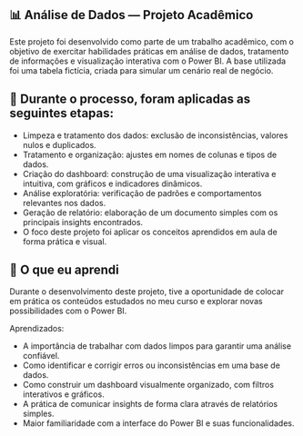 ## 📊 Análise de Dados — Projeto Acadêmico
Este projeto foi desenvolvido como parte de um trabalho acadêmico, com o objetivo de exercitar habilidades práticas em análise de dados, tratamento de informações e visualização interativa com o Power BI.
A base utilizada foi uma tabela fictícia, criada para simular um cenário real de negócio.

## 🚀 Durante o processo, foram aplicadas as seguintes etapas:

- Limpeza e tratamento dos dados: exclusão de inconsistências, valores nulos e duplicados.
- Tratamento e organização: ajustes em nomes de colunas e tipos de dados.
- Criação do dashboard: construção de uma visualização interativa e intuitiva, com gráficos e indicadores dinâmicos.
- Análise exploratória: verificação de padrões e comportamentos relevantes nos dados.
- Geração de relatório: elaboração de um documento simples com os principais insights encontrados.
- O foco deste projeto foi aplicar os conceitos aprendidos em aula de forma prática e visual.

## 🧠 O que eu aprendi
Durante o desenvolvimento deste projeto, tive a oportunidade de colocar em prática os conteúdos estudados no meu curso e explorar novas possibilidades com o Power BI.

Aprendizados:
- A importância de trabalhar com dados limpos para garantir uma análise confiável.
- Como identificar e corrigir erros ou inconsistências em uma base de dados.
- Como construir um dashboard visualmente organizado, com filtros interativos e gráficos.
- A prática de comunicar insights de forma clara através de relatórios simples.
- Maior familiaridade com a interface do Power BI e suas funcionalidades.
